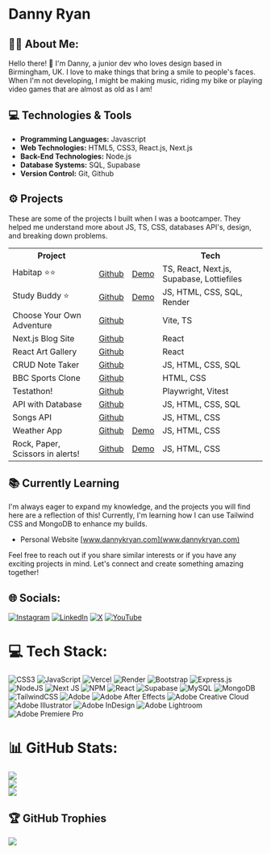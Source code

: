 # Danny Ryan
## 🧙‍♂️ About Me:

Hello there! 👋 I'm Danny, a junior dev who loves design based in Birmingham, UK. I love to make things that bring a smile to people's faces. When I'm not developing, I might be making music, riding my bike or playing video games that are almost as old as I am!

## 💻 Technologies & Tools

- **Programming Languages:** Javascript
- **Web Technologies:** HTML5, CSS3, React.js, Next.js
- **Back-End Technologies:** Node.js
- **Database Systems:** SQL, Supabase
- **Version Control:** Git, Github

## ⚙ Projects

These are some of the projects I built when I was a bootcamper. They helped me understand more about JS, TS, CSS, databases API's, design, and breaking down problems.

<table>
  <tr>
    <th>Project</th>
    <th></th>
    <th></th>
    <th>Tech</th>
  </tr>
  <tr>
    <td>Habitap ⭐⭐</td>
    <td><a href="https://github.com/dannykryan/habitap">Github</a></td>
    <td><a href="https://habitap.vercel.app/">Demo</a></td>
    <td>TS, React, Next.js, Supabase, Lottiefiles</td>
  </tr>
  <tr>
    <td>Study Buddy ⭐</td>
    <td><a href="https://github.com/dannykryan/studybuddy">Github</a></td>
    <td><a href="https://study-buddy-9en0.onrender.com/">Demo</a></td>
    <td>JS, HTML, CSS, SQL, Render</td>
  </tr>
  <tr>
    <td>Choose Your Own Adventure</td>
    <td><a href="https://github.com/dannykryan/soc12-typescript-adventure">Github</a></td>
    <td><a href=""></a></td>
    <td>Vite, TS</td>
  </tr>
  <tr>
    <td>Next.js Blog Site</td>
    <td><a href="https://github.com/dannykryan/soc11-next-blog">Github</a></td>
    <td><a href=""></a></td>
    <td>React</td>
  </tr>
  <tr>
    <td>React Art Gallery</td>
    <td><a href="https://github.com/dannykryan/soc10-react-gallery">Github</a></td>
    <td><a href=""></a></td>
    <td>React</td>
  </tr>
  <tr>
    <td>CRUD Note Taker</td>
    <td><a href="https://github.com/dannykryan/soc-9-crud-note-taker">Github</a></td>
    <td><a href=""></a></td>
    <td>JS, HTML, CSS, SQL</td>
  </tr>
  <tr>
    <td>BBC Sports Clone</td>
    <td><a href="https://github.com/dannykryan/soc7-bbcSporks">Github</a></td>
    <td><a href=""></a></td>
    <td>HTML, CSS</td>
  </tr>
  <tr>
    <td>Testathon!</td>
    <td><a href="https://github.com/dannykryan/soc6-testathon">Github</a></td>
    <td><a href=""></a></td>
    <td>Playwright, Vitest</td>
  </tr>
  <tr>
    <td>API with Database</td>
    <td><a href="https://github.com/dannykryan/soc5-apiWithDatabase">Github</a></td>
    <td><a href=""></a></td>
    <td>JS, HTML, CSS, SQL</td>
  </tr>
  <tr>
    <td>Songs API</td>
    <td><a href="https://github.com/dannykryan/soc4-buildAnAPI">Github</a></td>
    <td><a href=""></a></td>
    <td>JS, HTML, CSS</td>
  </tr>
  <tr>
    <td>Weather App</td>
    <td><a href="https://github.com/dannykryan/soc3-weatherApp">Github</a></td>
    <td><a href="https://dannykryan.github.io/soc3-weatherApp">Demo</a></td>
    <td>JS, HTML, CSS</td>
  </tr>
  <tr>
    <td>Rock, Paper, Scissors in alerts!</td>
    <td><a href="https://github.com/dannykryan/soc2-rockPaperScissors">Github</a></td>
    <td><a href="https://github.com/dannykryan/soc2-rockPaperScissors">Demo</a></td>
    <td>JS, HTML, CSS</td>
  </tr>
  
</table>

## 📚 Currently Learning

I'm always eager to expand my knowledge, and the projects you will find here are a reflection of this! Currently, I'm learning how I can use Tailwind CSS and MongoDB to enhance my builds.

- Personal Website [www.dannykryan.com](www.dannykryan.com)

Feel free to reach out if you share similar interests or if you have any exciting projects in mind. Let's connect and create something amazing together!



## 🌐 Socials:
[![Instagram](https://img.shields.io/badge/Instagram-%23E4405F.svg?logo=Instagram&logoColor=white)](https://instagram.com/danny.k.ryan) [![LinkedIn](https://img.shields.io/badge/LinkedIn-%230077B5.svg?logo=linkedin&logoColor=white)](https://linkedin.com/in/danny-ryan-058752108) [![X](https://img.shields.io/badge/X-black.svg?logo=X&logoColor=white)](https://x.com/dannykryan) [![YouTube](https://img.shields.io/badge/YouTube-%23FF0000.svg?logo=YouTube&logoColor=white)](https://youtube.com/@dannykryan) 

# 💻 Tech Stack:
![CSS3](https://img.shields.io/badge/css3-%231572B6.svg?style=for-the-badge&logo=css3&logoColor=white) ![JavaScript](https://img.shields.io/badge/javascript-%23323330.svg?style=for-the-badge&logo=javascript&logoColor=%23F7DF1E) ![Vercel](https://img.shields.io/badge/vercel-%23000000.svg?style=for-the-badge&logo=vercel&logoColor=white) ![Render](https://img.shields.io/badge/Render-%46E3B7.svg?style=for-the-badge&logo=render&logoColor=white) ![Bootstrap](https://img.shields.io/badge/bootstrap-%238511FA.svg?style=for-the-badge&logo=bootstrap&logoColor=white) ![Express.js](https://img.shields.io/badge/express.js-%23404d59.svg?style=for-the-badge&logo=express&logoColor=%2361DAFB) ![NodeJS](https://img.shields.io/badge/node.js-6DA55F?style=for-the-badge&logo=node.js&logoColor=white) ![Next JS](https://img.shields.io/badge/Next-black?style=for-the-badge&logo=next.js&logoColor=white) ![NPM](https://img.shields.io/badge/NPM-%23CB3837.svg?style=for-the-badge&logo=npm&logoColor=white) ![React](https://img.shields.io/badge/react-%2320232a.svg?style=for-the-badge&logo=react&logoColor=%2361DAFB) ![Supabase](https://img.shields.io/badge/Supabase-3ECF8E?style=for-the-badge&logo=supabase&logoColor=white) ![MySQL](https://img.shields.io/badge/mysql-%2300000f.svg?style=for-the-badge&logo=mysql&logoColor=white) ![MongoDB](https://img.shields.io/badge/MongoDB-%234ea94b.svg?style=for-the-badge&logo=mongodb&logoColor=white) ![TailwindCSS](https://img.shields.io/badge/tailwindcss-%2338B2AC.svg?style=for-the-badge&logo=tailwind-css&logoColor=white) ![Adobe](https://img.shields.io/badge/adobe-%23FF0000.svg?style=for-the-badge&logo=adobe&logoColor=white) ![Adobe After Effects](https://img.shields.io/badge/Adobe%20After%20Effects-9999FF.svg?style=for-the-badge&logo=Adobe%20After%20Effects&logoColor=white) ![Adobe Creative Cloud](https://img.shields.io/badge/Adobe%20Creative%20Cloud-DA1F26.svg?style=for-the-badge&logo=Adobe%20Creative%20Cloud&logoColor=white) ![Adobe Illustrator](https://img.shields.io/badge/adobe%20illustrator-%23FF9A00.svg?style=for-the-badge&logo=adobe%20illustrator&logoColor=white) ![Adobe InDesign](https://img.shields.io/badge/Adobe%20InDesign-49021F?style=for-the-badge&logo=adobeindesign&logoColor=FF3366) ![Adobe Lightroom](https://img.shields.io/badge/Adobe%20Lightroom-31A8FF.svg?style=for-the-badge&logo=Adobe%20Lightroom&logoColor=white) ![Adobe Premiere Pro](https://img.shields.io/badge/Adobe%20Premiere%20Pro-9999FF.svg?style=for-the-badge&logo=Adobe%20Premiere%20Pro&logoColor=white)
# 📊 GitHub Stats:
![](https://github-readme-stats.vercel.app/api?username=dannykryan&theme=dark&hide_border=false&include_all_commits=false&count_private=false)<br/>
![](https://github-readme-streak-stats.herokuapp.com/?user=dannykryan&theme=dark&hide_border=false)<br/>
![](https://github-readme-stats.vercel.app/api/top-langs/?username=dannykryan&theme=dark&hide_border=false&include_all_commits=false&count_private=false&layout=compact)

## 🏆 GitHub Trophies
![](https://github-profile-trophy.vercel.app/?username=dannykryan&theme=radical&no-frame=true&no-bg=false&margin-w=4)

</font>
